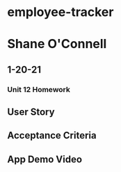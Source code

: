 # employee-tracker
# Shane O'Connell
## 1-20-21
### Unit 12 Homework 

## User Story
## Acceptance Criteria
## App Demo Video